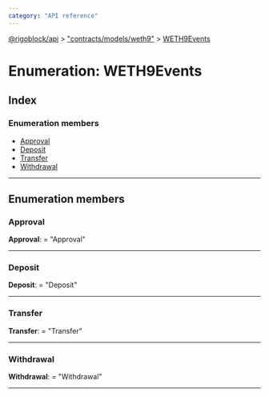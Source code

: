 ```yaml
---
category: "API reference"
---
```



[@rigoblock/api](../quick_start.md) > ["contracts/models/weth9"](../modules/_contracts_models_weth9_.md) > [WETH9Events](../enums/_contracts_models_weth9_.weth9events.md)

# Enumeration: WETH9Events

## Index

### Enumeration members

* [Approval](_contracts_models_weth9_.weth9events.md#approval)
* [Deposit](_contracts_models_weth9_.weth9events.md#deposit)
* [Transfer](_contracts_models_weth9_.weth9events.md#transfer)
* [Withdrawal](_contracts_models_weth9_.weth9events.md#withdrawal)

---

## Enumeration members

<a id="approval"></a>

###  Approval

**Approval**:  = "Approval"

___
<a id="deposit"></a>

###  Deposit

**Deposit**:  = "Deposit"

___
<a id="transfer"></a>

###  Transfer

**Transfer**:  = "Transfer"

___
<a id="withdrawal"></a>

###  Withdrawal

**Withdrawal**:  = "Withdrawal"

___

